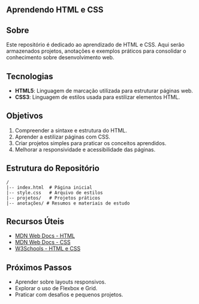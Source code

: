 ## Aprendendo HTML e CSS

## Sobre
Este repositório é dedicado ao aprendizado de HTML e CSS. Aqui serão armazenados projetos, anotações e exemplos práticos para consolidar o conhecimento sobre desenvolvimento web.

## Tecnologias
- **HTML5**: Linguagem de marcação utilizada para estruturar páginas web.
- **CSS3**: Linguagem de estilos usada para estilizar elementos HTML.

## Objetivos
1. Compreender a sintaxe e estrutura do HTML.
2. Aprender a estilizar páginas com CSS.
3. Criar projetos simples para praticar os conceitos aprendidos.
4. Melhorar a responsividade e acessibilidade das páginas.

## Estrutura do Repositório
```
/
|-- index.html  # Página inicial
|-- style.css   # Arquivo de estilos
|-- projetos/   # Projetos práticos
|-- anotações/ # Resumos e materiais de estudo
```

## Recursos Úteis
- [MDN Web Docs - HTML](https://developer.mozilla.org/pt-BR/docs/Web/HTML)
- [MDN Web Docs - CSS](https://developer.mozilla.org/pt-BR/docs/Web/CSS)
- [W3Schools - HTML e CSS](https://www.w3schools.com/)

## Próximos Passos
- Aprender sobre layouts responsivos.
- Explorar o uso de Flexbox e Grid.
- Praticar com desafios e pequenos projetos.

